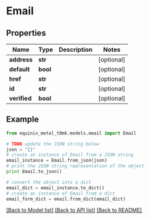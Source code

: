 # Email


## Properties
Name | Type | Description | Notes
------------ | ------------- | ------------- | -------------
**address** | **str** |  | [optional] 
**default** | **bool** |  | [optional] 
**href** | **str** |  | [optional] 
**id** | **str** |  | [optional] 
**verified** | **bool** |  | [optional] 

## Example

```python
from equinix_metal_t0mk.models.email import Email

# TODO update the JSON string below
json = "{}"
# create an instance of Email from a JSON string
email_instance = Email.from_json(json)
# print the JSON string representation of the object
print Email.to_json()

# convert the object into a dict
email_dict = email_instance.to_dict()
# create an instance of Email from a dict
email_form_dict = email.from_dict(email_dict)
```
[[Back to Model list]](../README.md#documentation-for-models) [[Back to API list]](../README.md#documentation-for-api-endpoints) [[Back to README]](../README.md)


